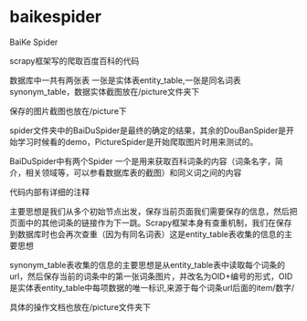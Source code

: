 # baikespider
BaiKe Spider

scrapy框架写的爬取百度百科的代码

数据库中一共有两张表 一张是实体表entity_table,一张是同名词表synonym_table，数据实体截图放在/picture文件夹下

保存的图片截图也放在/picture下

spider文件夹中的BaiDuSpider是最终的确定的结果，其余的DouBanSpider是开始学习时候看的demo，PictureSpider是开始爬取图片时用来测试的。

BaiDuSpider中有两个Spider 一个是用来获取百科词条的内容（词条名字，简介，相关领域等，可以参看数据库表的截图）和同义词之间的内容

代码内部有详细的注释

主要思想是我们从多个初始节点出发，保存当前页面我们需要保存的信息，然后把页面中的其他词条的链接作为下一跳。Scrapy框架本身有查重机制，我们在保存到数据库时也会再次查重（因为有同名词表）这是entity_table表收集的信息的主要思想

synonym_table表收集的信息的主要思想是从entity_table表中读取每个词条的url，然后保存当前的词条中的第一张词条图片，并改名为OID+编号的形式，OID是实体表entity_table中每项数据的唯一标识,来源于每个词条url后面的item/数字/

具体的操作文档也放在/picture文件夹下
